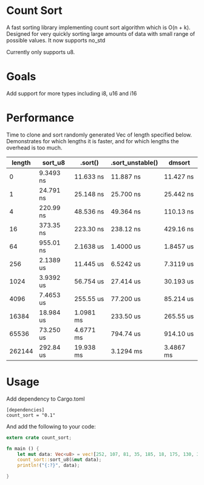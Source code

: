 # Count Sort

A fast sorting library implementing count sort algorithm which is O(n + k). Designed for very quickly sorting large amounts of data with small range of possible values. It now supports no_std

Currently only supports u8.

# Goals

Add support for more types including i8, u16 and i16

# Performance

Time to clone and sort randomly generated Vec<u8> of length specified below. Demonstrates for which lengths it is faster, and for which lengths the overhead is too much.

| length | sort_u8   | .sort()   | .sort_unstable() | dmsort    |
|--------|-----------|-----------|------------------|-----------|
| 0      | 9.3493 ns | 11.633 ns | 11.887 ns        | 11.427 ns |
| 1      | 24.791 ns | 25.148 ns | 25.700 ns        | 25.442 ns |
| 4      | 220.99 ns | 48.536 ns | 49.364 ns        | 110.13 ns |
| 16     | 373.35 ns | 223.30 ns | 238.12 ns        | 429.16 ns |
| 64     | 955.01 ns | 2.1638 us | 1.4000 us        | 1.8457 us |
| 256    | 2.1389 us | 11.445 us | 6.5242 us        | 7.3119 us |
| 1024   | 3.9392 us | 56.754 us | 27.414 us        | 30.193 us |
| 4096   | 7.4653 us | 255.55 us | 77.200 us        | 85.214 us |
| 16384  | 18.984 us | 1.0981 ms | 233.50 us        | 265.55 us |
| 65536  | 73.250 us | 4.6771 ms | 794.74 us        | 914.10 us |
| 262144 | 292.84 us | 19.938 ms | 3.1294 ms        | 3.4867 ms |

# Usage

Add dependency to Cargo.toml
```
[dependencies]
count_sort = "0.1"
```

And add the following to your code:

```rust
extern crate count_sort;

fn main () {
	let mut data: Vec<u8> = vec![252, 107, 81, 35, 185, 18, 175, 130, 37, 166];
	count_sort::sort_u8(&mut data);
	println!("{:?}", data);

}
```
